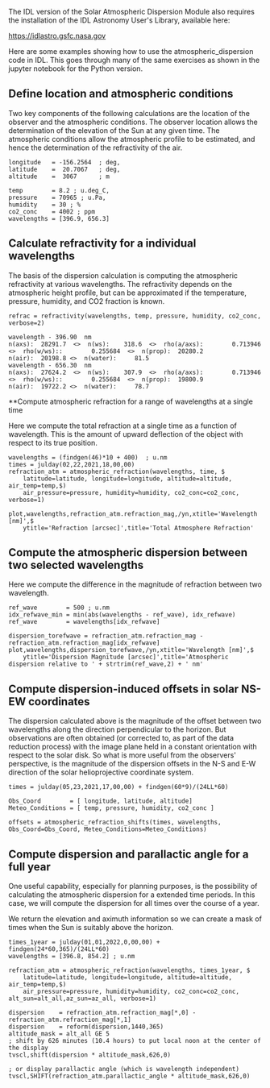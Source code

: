 
The IDL version of the Solar Atmospheric Dispersion Module also requires the installation of the IDL Astronomy User's Library, available here:

https://idlastro.gsfc.nasa.gov

Here are some examples showing how to use the atmospheric_dispersion code in IDL. This goes through many of the same exercises as shown in the jupyter notebook for the Python version. 

## Define location and atmospheric conditions

Two key components of the following calculations are the location of the observer and the atmospheric conditions.
The observer location allows the determination of the elevation of the Sun at any given time.
The atmospheric conditions allow the atmospheric profile to be estimated, and hence the determination of the refractivity of the air.

    longitude   = -156.2564  ; deg,
    latitude    =  20.7067   ; deg,
    altitude    =  3067      ; m 

    temp        = 8.2 ; u.deg_C,                                                             
    pressure    = 70965 ; u.Pa,                                                           
    humidity    = 30 ; %                                                                 
    co2_conc    = 4002 ; ppm                                                              
    wavelengths = [396.9, 656.3] 

## Calculate refractivity for a individual wavelengths

The basis of the dispersion calculation is computing the atmospheric refractivity at various wavelengths. The refractivity depends on the atmospheric height profile, but can be approximated if the temperature, pressure, humidity, and CO2 fraction is known.

    refrac = refractivity(wavelengths, temp, pressure, humidity, co2_conc, verbose=2) 

    wavelength - 396.90  nm
    n(axs):  28291.7  <>  n(ws):    318.6  <>  rho(a/axs):        0.713946  <>  rho(w/ws)::        0.255684  <>  n(prop):  20280.2
    n(air):  20198.8 <>  n(water):     81.5
    wavelength - 656.30  nm
    n(axs):  27624.2  <>  n(ws):    307.9  <>  rho(a/axs):        0.713946  <>  rho(w/ws)::        0.255684  <>  n(prop):  19800.9
    n(air):  19722.2 <>  n(water):     78.7

**Compute atmospheric refraction for a range of wavelengths at a single time

Here we compute the total refraction at a single time as a function of wavelength. This is the amount of upward deflection of the object with respect to its true position.

    wavelengths = (findgen(46)*10 + 400)  ; u.nm
    times = julday(02,22,2021,18,00,00) 
    refraction_atm = atmospheric_refraction(wavelengths, time, $
        latitude=latitude, longitude=longitude, altitude=altitude, air_temp=temp,$)
        air_pressure=pressure, humidity=humidity, co2_conc=co2_conc, verbose=1) 
        
    plot,wavelengths,refraction_atm.refraction_mag,/yn,xtitle='Wavelength [nm]',$
        ytitle='Refraction [arcsec]',title='Total Atmosphere Refraction'
        
## Compute the atmospheric dispersion between two selected wavelengths

Here we compute the difference in the magnitude of refraction between two wavelength.

    ref_wave        = 500 ; u.nm
    idx_refwave_min = min(abs(wavelengths - ref_wave), idx_refwave)
    ref_wave        = wavelengths[idx_refwave]

    dispersion_torefwave = refraction_atm.refraction_mag -  refraction_atm.refraction_mag[idx_refwave]
    plot,wavelengths,dispersion_torefwave,/yn,xtitle='Wavelength [nm]',$
        ytitle='Dispersion Magnitude [arcsec]',title='Atmospheric dispersion relative to ' + strtrim(ref_wave,2) + ' nm'
        
## Compute dispersion-induced offsets in solar NS-EW coordinates

The dispersion calculated above is the magnitude of the offset between two wavelengths along the direction perpendicular to the horizon.
But observations are often obtained (or corrected to, as part of the data reduction process) with the image plane held in a constant orientation with respect to the solar disk.
So what is more useful from the observers' perspective, is the magnitude of the dispersion offsets in the N-S and E-W direction of the solar helioprojective coordinate system.


    times = julday(05,23,2021,17,00,00) + findgen(60*9)/(24LL*60)

    Obs_Coord        = [ longitude, latitude, altitude]
    Meteo_Conditions = [ temp, pressure, humidity, co2_conc ]
    
    offsets = atmospheric_refraction_shifts(times, wavelengths, Obs_Coord=Obs_Coord, Meteo_Conditions=Meteo_Conditions)
    
## Compute dispersion and parallactic angle for a full year

One useful capability, especially for planning purposes, is the possibility of calculating the atmospheric dispersion for a extended time periods. In this case, we will compute the dispersion for all times over the course of a year.

We return the elevation and aximuth information so we can create a mask of times when the Sun is suitably above the horizon.

    times_1year = julday(01,01,2022,0,00,00) + findgen(24*60,365)/(24LL*60)
    wavelengths = [396.8, 854.2] ; u.nm

    refraction_atm = atmospheric_refraction(wavelengths, times_1year, $
        latitude=latitude, longitude=longitude, altitude=altitude, air_temp=temp,$)
        air_pressure=pressure, humidity=humidity, co2_conc=co2_conc, alt_sun=alt_all,az_sun=az_all, verbose=1) 
        
    dispersion    = refraction_atm.refraction_mag[*,0] - refraction_atm.refraction_mag[*,1]
    dispersion    = reform(dispersion,1440,365)
    altitude_mask = alt_all GE 5
    ; shift by 626 minutes (10.4 hours) to put local noon at the center of the display
    tvscl,shift(dispersion * altitude_mask,626,0)   
    
    ; or display parallactic angle (which is wavelength independent)
    tvscl,SHIFT(refraction_atm.parallactic_angle * altitude_mask,626,0)


